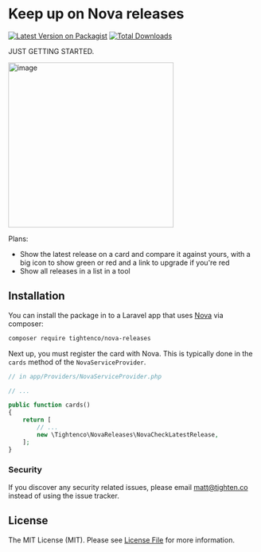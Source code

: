 # Keep up on Nova releases

[![Latest Version on Packagist](https://img.shields.io/packagist/v/tightenco/nova-releases.svg?style=flat-square)](https://packagist.org/packages/tightenco/nova-releases)
[![Total Downloads](https://img.shields.io/packagist/dt/tightenco/nova-releases.svg?style=flat-square)](https://packagist.org/packages/tightenco/nova-releases)

JUST GETTING STARTED.

<img width="332" alt="image" src="https://user-images.githubusercontent.com/151829/45109652-2993a300-b10e-11e8-8a5b-2daf36d901c0.png">

Plans:

- Show the latest release on a card and compare it against yours, with a big icon to show green or red and a link to upgrade if you're red
- Show all releases in a list in a tool

## Installation

You can install the package in to a Laravel app that uses [Nova](https://nova.laravel.com) via composer:

```bash
composer require tightenco/nova-releases
```

Next up, you must register the card with Nova. This is typically done in the `cards` method of the `NovaServiceProvider`.

```php
// in app/Providers/NovaServiceProvider.php

// ...

public function cards()
{
    return [
        // ...
        new \Tightenco\NovaReleases\NovaCheckLatestRelease,
    ];
}
```

### Security

If you discover any security related issues, please email matt@tighten.co instead of using the issue tracker.

## License

The MIT License (MIT). Please see [License File](LICENSE.md) for more information.

